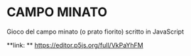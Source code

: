 # CAMPO MINATO
Gioco del campo minato (o prato fiorito) scritto in JavaScript

**link: ** https://editor.p5js.org/full/VkPaYhFM
